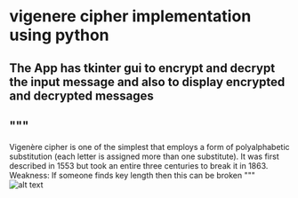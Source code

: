 # vigenere cipher implementation using python
## The App has tkinter gui to encrypt and decrypt the input message and also to display encrypted and decrypted messages
## """
Vigenère cipher is one of the simplest that employs a form of polyalphabetic substitution (each letter is assigned
more than one substitute).
It was first described in 1553 but took an entire three centuries to break it in 1863.
Weakness: If someone finds key length then this can be broken
"""
![alt text](https://github.com/[Abe40]/[vigenere_cipher]/blob/[main]/Vigenere.jpg)

